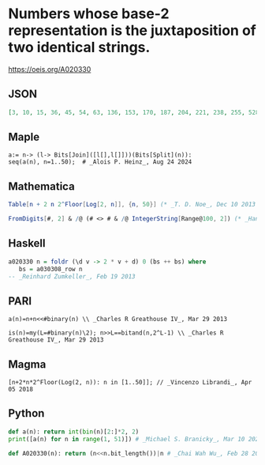 # Numbers whose base\-2 representation is the juxtaposition of two identical strings\.
https://oeis.org/A020330
## JSON
```JSON
[3, 10, 15, 36, 45, 54, 63, 136, 153, 170, 187, 204, 221, 238, 255, 528, 561, 594, 627, 660, 693, 726, 759, 792, 825, 858, 891, 924, 957, 990, 1023, 2080, 2145, 2210, 2275, 2340, 2405, 2470, 2535, 2600, 2665, 2730, 2795, 2860, 2925, 2990, 3055, 3120, 3185, 3250]
```
## Maple
```Maple
a:= n-> (l-> Bits[Join]([l[],l[]]))(Bits[Split](n)):
seq(a(n), n=1..50);  # _Alois P. Heinz_, Aug 24 2024
```
## Mathematica
```Mathematica
Table[n + 2 n 2^Floor[Log[2, n]], {n, 50}] (* _T. D. Noe_, Dec 10 2013 *)
```
```Mathematica
FromDigits[#, 2] & /@ (# <> # & /@ IntegerString[Range@100, 2]) (* _Hans Rudolf Widmer_, Aug 24 2024 *)
```
## Haskell
```Haskell
a020330 n = foldr (\d v -> 2 * v + d) 0 (bs ++ bs) where
   bs = a030308_row n
-- _Reinhard Zumkeller_, Feb 19 2013
```
## PARI
```PARI
a(n)=n+n<<#binary(n) \\ _Charles R Greathouse IV_, Mar 29 2013
```
```PARI
is(n)=my(L=#binary(n)\2); n>>L==bitand(n,2^L-1) \\ _Charles R Greathouse IV_, Mar 29 2013
```
## Magma
```Magma
[n+2*n*2^Floor(Log(2, n)): n in [1..50]]; // _Vincenzo Librandi_, Apr 05 2018
```
## Python
```Python
def a(n): return int(bin(n)[2:]*2, 2)
print([a(n) for n in range(1, 51)]) # _Michael S. Branicky_, Mar 10 2021
```
```Python
def A020330(n): return (n<<n.bit_length())|n # _Chai Wah Wu_, Feb 28 2023
```

